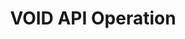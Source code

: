 ---
title: VOID API Operation
position_number: 9
type: post
description: VOID API Operation

parameters:
  - name: result
    Datatype: String(40)
    Description: Will always be “success” if processed and "failure" if error
  - name: merchantId
    Datatype: Integer(18)
    Description: The merchantId value sent in the Session Token Request 
  - name: action
    Datatype: String (enum)
    Mandatory?: mandatory
    Description: Will always be “VOID”
  - name: originalMerchantTxId
    Datatype: String (50)
    Description: The merchant transaction identifier of the transaction that was refunded
  - name: originalTxId
    Datatype: Integer (18)
    Description: The IPG Gateway transaction Id of the transaction refunded sent in the Session Token Request (section 1.1)
  - name: amount
    Datatype: BigDecimal (15.2 or 15.3)
    Description: The transaction amount refunded sent in the Session Token Request (section 1.1)
  - name: currency
    Datatype: String (enum)
    Description: The transaction ISO alpha-3 currency code, as defined in the ISO 4217 standard, used in the original and refund transactions
  - name: customerId
    Datatype: String (20)
    Description: The IPG Gateway customer identifier used in the original and refund transactions
  - name: pan
    Datatype: String (100)
    Description: The customer account value/number used in the original and the refund transactions.  For payment card transactions this is the IPG Gateway Card Token.
  - name: brandId
    Datatype: Integer(18)
    Description: The brandId value for the original and the refund transaction
  - name: paymentSolutionId
    Datatype: Integer(18)
    Description: The paymentSolutionId value used in the original and refund transactions
  - name: Status
    Datatype: String(enum)
    Description: The status of the transaction in IPG Gateway -
#Status	Condition
#VOID	If “VOID” successful
#ERROR	If an error was returned by the payment process
  - name: errors
    Datatype: String(400)
    Description: Any errors that occurred during the successful processing of a transaction
  - name: resultId
    Datatype: String(40)
    Description: Hexadecimal string that is to be used in any support request calls
  - name: processingTime
    Datatype: Integer (18)
    Description: The time in seconds for the process to complete
  - name: additionalDetails
    Datatype: Array
    Description: Not used – will always be “{}” or not included

    left_code_blocks:
  - code_block: |-
      $ .post("https://apiuat.test.boipapaymentgateway.com/token?"> {
          merchantId=1111111&token=fghij67890fghij67890
      };
    title: jQuery
    language: javascript
right_code_blocks:
  - code_block: |2-
      {
        “result”:”success”,
        "resultId": "4fd9f223-bb1a-4879-a6e6-81a10b53bdca",
        "merchantId":111111,
        "originalMerchantTxId":"abc123",
        "originalTxId":123,
        "amount":12.50,
        "currency":"GBP",
        "customerId":"mgn456",
        "action":"VOID",
        "pan":"45ae201ghy23498FjMj701",
        "brandId":3,
        "paymentSolutionId":500,
        ”status”:”VOID”,
        "additionalDetails": {},
        "processingTime": 948


      }
    title: Response
    language: json
  - code_block: |2-
      {
        "result": "failure",
        "resultId": "308802f2-224d-44f5-b256-8d9443a72770",
        "additionalDetails": {},
        "errors": [
        { "messageCode": "This field is required in [TOKEN]", "fieldName": "amount" }
        ],
        "processingTime": 173


      }
    title: Error
    language: json
---